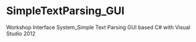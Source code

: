 # SimpleTextParsing_GUI

Workshop Interface System_Simple Text Parsing GUI based C# with Visual Studio 2012
